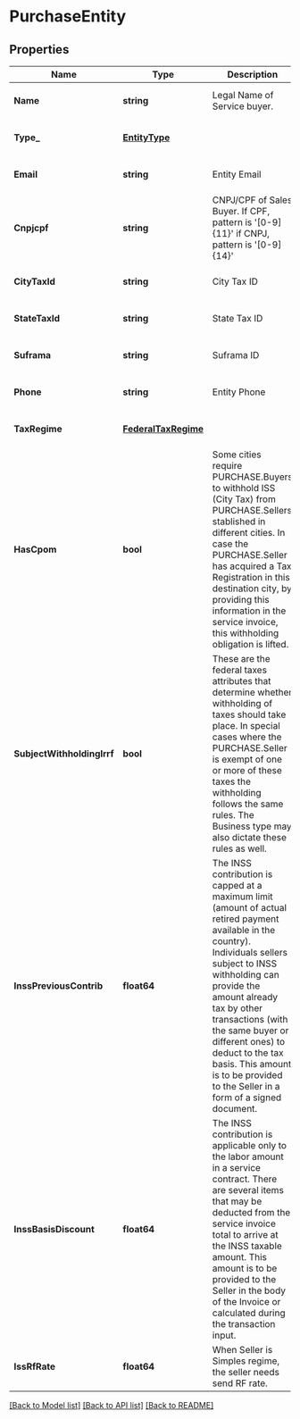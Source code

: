 # PurchaseEntity

## Properties
Name | Type | Description | Notes
------------ | ------------- | ------------- | -------------
**Name** | **string** | Legal Name of Service buyer. | [optional] [default to null]
**Type_** | [**EntityType**](EntityType.md) |  | [optional] [default to null]
**Email** | **string** | Entity Email | [optional] [default to null]
**Cnpjcpf** | **string** | CNPJ/CPF of Sales Buyer. If CPF, pattern is &#39;[0-9]{11}&#39; if CNPJ, pattern is &#39;[0-9]{14}&#39; | [optional] [default to null]
**CityTaxId** | **string** | City Tax ID | [optional] [default to null]
**StateTaxId** | **string** | State Tax ID | [optional] [default to null]
**Suframa** | **string** | Suframa ID | [optional] [default to null]
**Phone** | **string** | Entity Phone | [optional] [default to null]
**TaxRegime** | [**FederalTaxRegime**](FederalTaxRegime.md) |  | [optional] [default to null]
**HasCpom** | **bool** | Some cities require PURCHASE.Buyers to withhold ISS (City Tax) from PURCHASE.Sellers stablished in different cities. In case the PURCHASE.Seller has acquired a Tax Registration in this destination city, by providing this information in the service invoice, this withholding obligation is lifted. | [optional] [default to null]
**SubjectWithholdingIrrf** | **bool** | These are the federal taxes attributes that determine whether withholding of taxes should take place. In special cases where the PURCHASE.Seller is exempt of one or more of these taxes the withholding follows the same rules. The Business type may also dictate these rules as well. | [optional] [default to null]
**InssPreviousContrib** | **float64** | The INSS contribution is capped at a maximum limit (amount of actual retired payment available in the country).  Individuals sellers subject to INSS withholding can provide the amount already tax by other transactions (with the same buyer or different ones) to deduct to the tax basis. This amount is to be provided to the Seller in a form of a signed document. | [optional] [default to null]
**InssBasisDiscount** | **float64** | The INSS contribution is applicable only to the labor amount in a service contract.  There are several items that may be deducted from the service invoice total to arrive at the INSS taxable amount. This amount is to be provided to the Seller in the body of the Invoice or calculated during the transaction input. | [optional] [default to null]
**IssRfRate** | **float64** | When Seller is Simples regime, the seller needs send RF rate. | [optional] [default to null]

[[Back to Model list]](../README.md#documentation-for-models) [[Back to API list]](../README.md#documentation-for-api-endpoints) [[Back to README]](../README.md)


